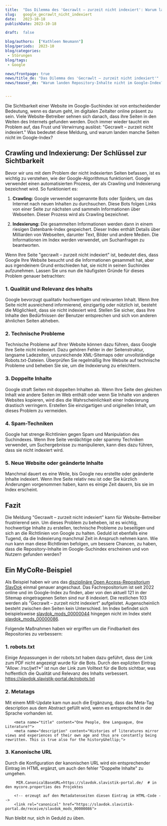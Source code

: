```yaml
---
title:  "Das Dilemma des 'Gecrawlt – zurzeit nicht indexiert': Warum landen Repository-Inhalte nicht im Google-Index?"
slug:   google_gecrawlt_nicht_indexiert
date:   2023-10-18
publishDate: 2023-10-18

draft:  false

blog/authors:  ["Kathleen Neumann"]
blog/periods:  2023-10
blog/categories:
 - Störungen
blog/tags:
 - Google

news/frontpage: true
news/title_de: "Das Dilemma des 'Gecrawlt – zurzeit nicht indexiert'"
news/teaser_de: "Warum landen Repository-Inhalte nicht im Google-Index?"


---
```

Die Sichtbarkeit einer Website im Google-Suchindex ist von entscheidender Bedeutung, wenn es darum geht, im digitalen Zeitalter online präsent zu sein. Viele Website-Betreiber sehnen sich danach, dass ihre Seiten in den Weiten des Internets gefunden werden. Doch immer wieder taucht ein Problem auf, das Frust und Verwirrung auslöst: "Gecrawlt – zurzeit nicht indexiert." Was bedeutet diese Meldung, und warum landen manche Seiten nicht im Google-Index?

## Crawling und Indexierung: Der Schlüssel zur Sichtbarkeit

Bevor wir uns mit dem Problem der nicht indexierten Seiten befassen, ist es wichtig zu verstehen, wie der Google-Algorithmus funktioniert. Google verwendet einen automatisierten Prozess, der als Crawling und Indexierung bezeichnet wird. So funktioniert es:

1. **Crawling:** Google verwendet sogenannte Bots oder Spiders, um das Internet nach neuen Inhalten zu durchsuchen. Diese Bots folgen Links von einer Seite zur nächsten und sammeln Informationen über Webseiten. Dieser Prozess wird als Crawling bezeichnet.

2. **Indexierung:** Die gesammelten Informationen werden dann in einem riesigen Datenbank-Index gespeichert. Dieser Index enthält Details über Milliarden von Webseiten, darunter Text, Bilder und andere Medien. Die Informationen im Index werden verwendet, um Suchanfragen zu beantworten.

Wenn Ihre Seite "gecrawlt – zurzeit nicht indexiert" ist, bedeutet dies, dass Google Ihre Website besucht und die Informationen gesammelt hat, aber aus irgendeinem Grund entschieden hat, sie nicht in seinen Suchindex aufzunehmen. Lassen Sie uns nun die häufigsten Gründe für dieses Problem genauer betrachten:


### 1. Qualität und Relevanz des Inhalts

Google bevorzugt qualitativ hochwertigen und relevanten Inhalt. Wenn Ihre Seite nicht ausreichend informierend, einzigartig oder nützlich ist, besteht die Möglichkeit, dass sie nicht indexiert wird. Stellen Sie sicher, dass Ihre Inhalte den Bedürfnissen der Benutzer entsprechen und sich von anderen ähnlichen Seiten abheben.

### 2. Technische Probleme

Technische Probleme auf Ihrer Website können dazu führen, dass Google Ihre Seite nicht indexiert. Dazu gehören Fehler in der Seitenstruktur, langsame Ladezeiten, unzureichende XML-Sitemaps oder unvollständige Robots.txt-Dateien. Überprüfen Sie regelmäßig Ihre Website auf technische Probleme und beheben Sie sie, um die Indexierung zu erleichtern.

### 3. Doppelte Inhalte

Google straft Seiten mit doppelten Inhalten ab. Wenn Ihre Seite den gleichen Inhalt wie andere Seiten im Web enthält oder wenn Sie Inhalte von anderen Websites kopieren, wird dies die Wahrscheinlichkeit einer Indexierung drastisch verringern. Erstellen Sie einzigartigen und originellen Inhalt, um dieses Problem zu vermeiden.

### 4. Spam-Techniken

Google hat strenge Richtlinien gegen Spam und Manipulation des Suchindexes. Wenn Ihre Seite verdächtige oder spammy Techniken verwendet, um Suchergebnisse zu manipulieren, kann dies dazu führen, dass sie nicht indexiert wird.


### 5. Neue Website oder geänderte Inhalte

Manchmal dauert es eine Weile, bis Google neu erstellte oder geänderte Inhalte indexiert. Wenn Ihre Seite relativ neu ist oder Sie kürzlich Änderungen vorgenommen haben, kann es einige Zeit dauern, bis sie im Index erscheint.


## Fazit

Die Meldung "Gecrawlt – zurzeit nicht indexiert" kann für Website-Betreiber frustrierend sein. Um dieses Problem zu beheben, ist es wichtig, hochwertige Inhalte zu erstellen, technische Probleme zu beseitigen und sich an die Richtlinien von Google zu halten. Geduld ist ebenfalls eine Tugend, da die Indexierung manchmal Zeit in Anspruch nehmen kann. Wie nun kann man diese Richtlinien befolgen, um bessere Chancen, zu haben, dass die Repository-Inhalte im Google-Suchindex erscheinen und von Nutzern gefunden werden?


## Ein MyCoRe-Beispiel
Als Beispiel haben wir uns das [disziplinäre Open Access-Repositorium SlavDok](https://slavdok.slavistik-portal.de/) einmal genauer angeschaut. Das Fachrepositorium ist seit 2022 online und im Google-Index zu finden, aber von den aktuell 121 in der Sitemap eingetragenen Seiten sind nur 8 indexiert. Die restlichen 103 werden als "Gecrawlt – zurzeit nicht indexiert" aufgelistet. Augenscheinlich besteht zwischen den Seiten kein Unterschied. Im Index befindet sich beispielsweise [slavdok_mods_00000044](https://slavdok.slavistik-portal.de/receive/slavdok_mods_00000044) hingegen nicht im Index steht [slavdok_mods_00000086](https://slavdok.slavistik-portal.de/receive/slavdok_mods_00000086).

Folgende Maßnahmen haben wir ergriffen um die Findbarkeit des Repositories zu verbessern:
### 1. robots.txt
Einige Anpassungen in der robots.txt haben dazu geführt, dass der Link zum PDF nicht angezeigt wurde für die Bots. Durch den expliziten Eintrag "Allow: /rsc/jwt?*" ist nun der Link zum Volltext für die Bots sichtbar, was hoffentlich die Qualität und Relevanz des Inhalts verbessert.
https://slavdok.slavistik-portal.de/robots.txt

### 2. Metatags
Mit einem MIR-Update kam nun auch die Ergänzung, dass das Meta-Tag description aus dem Abstract gefüllt wird, wenn es entsprechend in der Sprache vorhanden ist.
```
    <meta name="title" content="One People, One Languague, One Literature?">
    <meta name="description" content="Histories of literatures mirror views and experiences of their own age and thus are constantly being rewritten. This is true also for the history&hellip;">
```

### 3. Kanonische URL
Durch die Konfiguration der kanonischen URL wird ein entsprechender Eintrag im HTML ergänzt, um auch den fehler "Doppelte Inhalte" zu umgehen.
```
     MIR.CanonicalBaseURL=https://slavdok.slavistik-portal.de/  # in den mycore.properties des Projektes

    <!-- erzeugt auf den Metadatenseiten diesen Eintrag im HTML-Code -->
    <link rel="canonical" href="https://slavdok.slavistik-portal.de/receive/slavdok_mods_00000086">
```

Nun bleibt nur, sich in Geduld zu üben.

